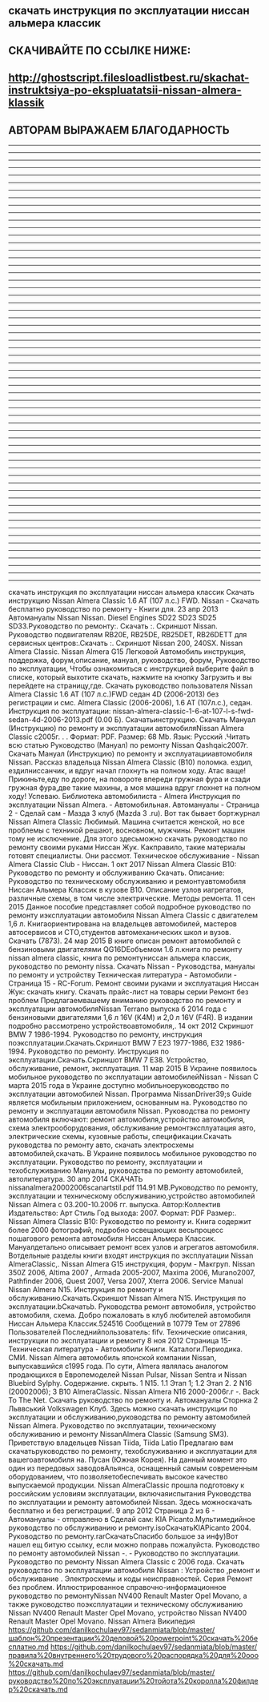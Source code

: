 скачать инструкция по эксплуатации ниссан альмера классик
--------------------------------------------------
СКАЧИВАЙТЕ ПО ССЫЛКЕ НИЖЕ:
--------------------------------------------------
http://ghostscript.filesloadlistbest.ru/skachat-instruktsiya-po-ekspluatatsii-nissan-almera-klassik
--------------------------------------------------
АВТОРАМ ВЫРАЖАЕМ БЛАГОДАРНОСТЬ
--------------------------------------------------
--------------------------------------------------
--------------------------------------------------
--------------------------------------------------
--------------------------------------------------
--------------------------------------------------
--------------------------------------------------
--------------------------------------------------
--------------------------------------------------
--------------------------------------------------
--------------------------------------------------
--------------------------------------------------
--------------------------------------------------
--------------------------------------------------
--------------------------------------------------
--------------------------------------------------
--------------------------------------------------
--------------------------------------------------
--------------------------------------------------
--------------------------------------------------
--------------------------------------------------
--------------------------------------------------
--------------------------------------------------
--------------------------------------------------
--------------------------------------------------
--------------------------------------------------
--------------------------------------------------
--------------------------------------------------
--------------------------------------------------
--------------------------------------------------
--------------------------------------------------
--------------------------------------------------
--------------------------------------------------
--------------------------------------------------
--------------------------------------------------
--------------------------------------------------
--------------------------------------------------
--------------------------------------------------
--------------------------------------------------
--------------------------------------------------
--------------------------------------------------
--------------------------------------------------
--------------------------------------------------
--------------------------------------------------
--------------------------------------------------
--------------------------------------------------
--------------------------------------------------
--------------------------------------------------
--------------------------------------------------
--------------------------------------------------
--------------------------------------------------
--------------------------------------------------
--------------------------------------------------
--------------------------------------------------
--------------------------------------------------
--------------------------------------------------
--------------------------------------------------
--------------------------------------------------
--------------------------------------------------
--------------------------------------------------
скачать инструкция по эксплуатации ниссан альмера классик Скачать инструкцию Nissan Almera Classic 1.6 AT (107 л.с.) FWD. Nissan - Скачать бесплатно руководство по ремонту - Книги для. 23 апр 2013  Автомануалы Nissan Nissan. Diesel Engines SD22 SD23 SD25 SD33.Руководство по ремонту:. Скачать :. Cкриншот Nissan. Руководство подвигателям RB20E, RB25DE, RB25DET, RB26DETT для сервисных центров:.Скачать :. Cкриншот Nissan 200, 240SX. Nissan Almera Classic. Nissan Almera G15 Легковой Автомобиль инструкция, поддержка, форум,описание, мануал, руководство, форум, Руководство по эксплуатации, Чтобы ознакомиться с инструкцией выберите файл в списке, который выхотите скачать, нажмите на кнопку Загрузить и вы перейдете на страницу,где. Скачать руководство пользователя Nissan Almera Classic 1.6 AT (107 л.с.)FWD седан 4D (2006-2013) без регистрации и смс.  Almera Classic (2006-2006), 1.6 АТ (107л.c.), седан. Инструкция по эксплуатации: nissan-almera-classic-1-6-at-107-l-s-fwd-sedan-4d-2006-2013.pdf (0.00 Б). Скачатьинструкцию. Скачать Мануал (Инструкцию) по ремонту и эксплуатации автомобиляNissan Almera Classic с2005г. . . Формат: PDF. Размер: 68 Mb. Язык: Русский .Читать всю статью  Руководство (Мануал) по ремонту Nissan Qashqaiс2007г. Скачать Мануал (Инструкцию) по ремонту и эксплуатацииавтомобиля Nissan. Рассказ владельца Nissan Almera Classic (B10)  поломка.  ездил, ездилниссанчик, и вдруг начал глохнуть на полном ходу. Атас ваще! Прикиньте,еду по дороге, на повороте впереди гружная фура и сзади гружная фура,две такие махины, а моя машина вдруг глохнет на полном ходу! Успеваю. Библиотека автомобилиста - Almera
Инструкция по эксплуатации Nissan Almera. - Автомобильная. Автомануалы - Страница 2 - Сделай сам - Мазда 3 клуб (Mazda 3 .ru). Вот так бывает  бортжурнал Nissan Almera Classic Любимый. Машина считается женской, но все проблемы с техникой решают, восновном, мужчины. Ремонт машин тому не исключение. Для этого здесьможно скачать руководство по ремонту своими руками Ниссан Жук. Какправило, такие материалы готовят специалисты. Они рассмот. Техническое обслуживание - Nissan Almera Classic Club - Ниссан. 1 окт 2017  Nissan Almera Classic B10: Руководство по ремонту и обслуживанию Скачать. Описание: Руководство по техническому обслуживанию и ремонтуавтомобиля Ниссан Альмера Классик в кузове B10. Описание узлов иагрегатов, различные схемы, в том числе электрические. Методы ремонта. 11 сен 2015  Данное пособие представляет собой подробное руководство по ремонту иэксплуатации автомобиля Nissan Almera Classic с двигателем 1,6 л.  Книгаориентирована на владельцев автомобилей, мастеров автосервисов и СТО,студентов автомеханических школ и вузов. Скачать (7873). 24 мар 2015  В книге описан ремонт автомобилей с бензиновыми двигателями QG16DEобъемом 1.6 л.книга по ремонту nissan almera classic, книга по ремонтуниссан альмера классик, руководство по ремонту nissa. Скачать Nissan - Руководства, мануалы по ремонту и устройству
Техническая литература - Автомобили - Страница 15 - RC-Forum. Ремонт своими руками и эксплуатация Ниссан Жук: скачать книгу. Скачать прайс-лист на товары серии Ремонт без проблем  Предлагаемвашему вниманию руководство по ремонту и эксплуатации автомобиляNissan Terrano выпуска б 2014 года с бензиновыми двигателями 1,6 л 16V (К4М) и 2,0 л 16V (F4R). В издании подробно рассмотрено устройствоавтомобиля,. 14 окт 2012  Cкриншот BMW 7 1986-1994. Руководство по ремонту, инструкция поэксплуатации.Скачать.Cкриншот BMW 7 E23 1977-1986, E32 1986-1994. Руководство по ремонту. Инструкция по эксплуатации.Скачать.Cкриншот BMW 7 E38. Устройство, обслуживание, ремонт, эксплуатация. 11 мар 2015  В Украине появилось мобильное руководство по эксплуатации автомобилейNissan - Nissan С марта 2015 года в Украине доступно мобильноеруководство по эксплуатации автомобилей Nissan. Программа NissanDriver39;s Guide является мобильным приложением, основанным на. Руководство по ремонту и эксплуатации автомобиля Nissan. Руководства по ремонту автомобиля включают: ремонт автомобиля,устройство автомобиля, схема электрооборудования, обслуживание ремонтэксплуатация авто, электрические схемы, кузовные работы, спецификации.Скачать руководства по ремонту авто, скачать электросхемы автомобилей,скачать. В Украине появилось мобильное руководство по эксплуатации. Руководство по ремонту, эксплуатации и техобслуживанию
Мануалы, руководства по ремонту автомобилей, автолитература. 30 апр 2014   СКАЧАТЬ  nissanalmera20002006scanartstil.pdf 114.91 MB.Руководство по ремонту, эксплуатации и техническому обслуживанию,устройство автомобилей Nissan Almera с 03.200-10.2006 гг. выпуска. Автор:Коллектив Издательство: Арт Стиль Год выхода: 2007. Формат: PDF Размер:. Nissan Almera Classic B10: Руководство по ремонту и. Книга содержит более 2000 фотографий, подробно освещающих весьпроцесс пошагового ремонта автомобиля Ниссан Альмера Классик. Мануалдетально описывает ремонт всех узлов и агрегатов автомобиля. Вотдельные разделы книги входят инструкция по эксплуатации Nissan AlmeraClassic,. Nissan Almera G15 инструкция, форум - Макгруп. Nissan 350Z 2006, Altima 2007 , Armada 2005-2007, Maxima 2006, Murano2007, Pathfinder 2006, Quest 2007, Versa 2007, Xterra 2006. Service Manual Nissan Almera N15. Инструкция по ремонту и обслуживанию.Скачать.Cкриншот Nissan Almera N15. Инструкция по эксплуатации.bСкачатьb. Руководства ремонт автомобиля, устройство автомобиля, схема. Добро пожаловать в клуб любителей автомобиля Ниссан Альмера Классик.524516 Сообщений в 10779 Тем от 27896 Пользователей Последнийпользователь: fifv. Технические описания, инструкции по эксплуатации и ремонту
8 ноя 2012  Страница 15- Техническая литература - Автомобили Книги. Каталоги.Периодика. СМИ. Nissan Almera  автомобиль японской компании Nissan, выпускавшийся с1995 года. По сути, Almera являлась аналогом продающихся в Европемоделей Nissan Pulsar, Nissan Sentra и Nissan Bluebird Sylphy. Содержание. скрыть. 1 N15. 1.1 Этап 1; 1.2 Этап 2. 2 N16 (20002006); 3 B10 AlmeraClassic. Nissan Almera N16 2000-2006г.г -. Back To The Net. Скачать руководство по ремонту и. Автомануалы Сторнка 2  Льввський Volkswagen Клуб. Здесь можно скачать инструкции по эксплуатации и обслуживанию,руководства по ремонту автомобилей Nissan Almera. Руководство по эксплуатации, техническому обслуживанию и ремонту NissanAlmera Classic (Samsung SM3). Приветствую владельцев Nissan Tiida, Tiida Latio Предлагаю вам скачатьруководство по ремонту, техобслуживанию и эксплуатации для вашегоавтомобиля на. Пусан (Южная Корея). На данный момент это один из передовых заводовАльянса, оснащенный самым современным оборудованием, что позволяетобеспечивать высокое качество выпускаемой продукции. Nissan AlmeraClassic прошла подготовку к российским условиям эксплуатации, включаяиспытания
Руководства по эксплуатации и ремонту автомобилей Nissan. Здесь можноскачать бесплатно и без регистрации!. 9 апр 2012  Страница 2 из 6 - Автомануалы - отправлено в Сделай сам: KIA Picanto.Мультимедийное руководство по обслуживанию и ремонту.isoСкачатьKIAPicanto 2004. Руководство по ремонту.rarСкачатьСпасибо большое за инфу)Вот нашел ещ битую ссылку, если можно поправь пожалуйста. Руководство по ремонту автомобилей Nissan -. - Руководство по эксплуатации. Руководство по ремонту Nissan Almera Classic с 2006 года. Скачать руководство по эксплуатации автомобиля Nissan : Устройство ,ремонт и обслуживание . Электросхемы и коды неисправностей. Серия Ремонт без проблем. Иллюстрированное справочно-информационное руководство по ремонтуNissan NV400  Renault Master  Opel Movano, а также руководство поэксплуатации и техническому обслуживанию Nissan NV400  Renault Master Opel Movano, устройство Nissan NV400  Renault Master  Opel Movano. Nissan Almera  Википедия
https://github.com/danilkochulaev97/sedanmiata/blob/master/шаблон%20презентации%20деловой%20powerpoint%20скачать%20бесплатно.md
https://github.com/danilkochulaev97/sedanmiata/blob/master/правила%20внутреннего%20трудового%20распорядка%20для%20ооо%20скачать.md
https://github.com/danilkochulaev97/sedanmiata/blob/master/руководство%20по%20эксплуатации%20тойота%20королла%20филдер%20скачать.md